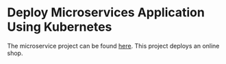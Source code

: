 # Deploy Microservices Application Using Kubernetes

The microservice project can be found [here](https://github.com/nanuchi/microservices-demo). This project deploys an online shop.
